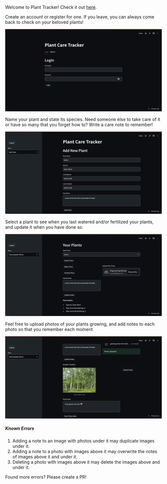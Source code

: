 Welcome to Plant Tracker! Check it out [here](https://plant-tracker.streamlit.app).

Create an account or register for one. If you leave, you can always come back to check on your beloved plants!

![login](login.png)

Name your plant and state its species. Need someone else to take care of it or have so many that you forget how to? Write a care note to remember!

![name](name.png)

Select a plant to see when you last watered and/or fertilized your plants, and update it when you have done so. 

![track](track.png)

Feel free to upload photos of your plants growing, and add notes to each photo so that you remember each moment.

![photo](photo.png)

##### Known Errors

1. Adding a note to an image with photos under it may duplicate images under it.
2. Adding a note to a photo with images above it may overwrite the notes of images above it and under it.
3. Deleting a photo with images above it may delete the images above and under it.

Found more errors? Please create a PR!